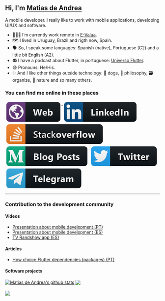 ## Hi, I'm [Matias de Andrea](https://deandreamatias.com)
A mobile developer. I really like to work with mobile applications, developing UI/UX and software.


- 👨🏽‍💻 I’m currently work remote in [E-Valua](https://www.e-valua.es/).
- 🗺 I lived in Uruguay, Brazil and rigth now, Spain.
- 🗣 So, I speak some languages: Spanish (native), Portuguese (C2) and a little bit English (A2).
- 📻 I have a podcast about Flutter, in portuguese: [Universo Flutter](https://anchor.fm/universoflutter).
- 😄 Pronouns: He/His.
- ✨ And I like other things outside technology: 🐶 dogs, 📖 philosophy, 🗃 organize, 🌳 nature and so many others.

### You can find me online in these places


<p align="left">
 <a href="https://deandreamatias.com">
    <img src="https://raw.githubusercontent.com/deandreamatias/deandreamatias/master/resources/web.svg" alt="Website" style="vertical-align:top; margin:4px">
  </a>
  <a href="https://www.linkedin.com/in/deandreamatias/">
    <img src="https://raw.githubusercontent.com/deandreamatias/deandreamatias/master/resources/linkedin.svg" alt="LinkedIn" style="vertical-align:top; margin:4px">
  </a>
  </a>
  <a href="https://stackoverflow.com/users/story/8700272">
    <img src="https://raw.githubusercontent.com/deandreamatias/deandreamatias/master/resources/stackoverflow.svg" alt="StackOverflow" style="vertical-align:top; margin:4px">
  </a>
  </a>
  <a href="https://medium.com/@deandreamatias">
    <img src="https://raw.githubusercontent.com/deandreamatias/deandreamatias/master/resources/medium.svg" alt="Medium" style="vertical-align:top; margin:4px">
  </a>
  <a href="https://twitter.com/deandreamatias">
    <img src="https://raw.githubusercontent.com/deandreamatias/deandreamatias/master/resources/twitter.svg" alt="Twitter" style="vertical-align:top; margin:4px">
  </a>
  <a href="https://t.me/deandreamatias">
    <img src="https://raw.githubusercontent.com/deandreamatias/deandreamatias/master/resources/telegram.svg" alt="Telegram" style="vertical-align:top; margin:4px">
  </a>
</p>

<hr>

### Contribution to the development community

#### Videos

  - [Presentation about mobile development (PT)](https://youtu.be/wGnb65r8RIA?t=25)
  - [Presentation about mobile development (ES)](https://youtu.be/EQUxi4gKoLA)
  - [TV Randshow app (ES)](https://youtu.be/Ggio7N9eUqk?t=4111)

#### Articles

  - [How choice Flutter dependencies (packages) (PT)](https://medium.com/@deandreamatias/escolhendo-dependencias-packages-em-flutter-5ab5515d3771)

#### Software projects

<a href="https://github.com/deandreamatias">
 <img align="center" src="https://github-readme-stats.vercel.app/api?username=deandreamatias&show_icons=true&theme=dark&layout=compact" alt="Matias de Andrea's github stats"/>
</a>
<a href="https://github.com/deandreamatias">
  <img align="center" src="https://github-readme-stats.vercel.app/api/top-langs/?username=deandreamatias&theme=dark&layout=compact" />
</a>
<br/>
<br/>
<a href="https://github.com/deandreamatias/tv-randshow">
  <img align="center" src="https://github-readme-stats.vercel.app/api/pin/?username=deandreamatias&repo=tv-randshow&theme=dark" />
</a>
